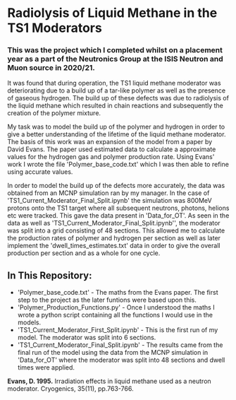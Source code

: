 # Radiolysis of Liquid Methane in the TS1 Moderators


### This was the project which I completed whilst on a placement year as a part of the Neutronics Group at the ISIS Neutron and Muon source in 2020/21.

It was found that during operation, the TS1 liquid methane moderator was deteriorating due to a build up of a tar-like polymer as well as the presence of gaseous hydrogen. The build up of these defects was due to radiolysis of the liquid methane which resulted in chain reactions and subsequently the creation of the polymer mixture.

My task was to model the build up of the polymer and hydrogen in order to give a better understanding of the lifetime of the liquid methane moderator.
The basis of this work was an expansion of the model from a paper by David Evans. The paper used estimated data to calculate a approximate values for the hydrogen gas and polymer production rate. 
Using Evans' work I wrote the file 'Polymer_base_code.txt' which I was then able to refine using accurate values.

In order to model the build up of the defects more accurately, the data was obtained from an MCNP simulation ran by my manager. 
In the case of 'TS1_Current_Moderator_Final_Split.ipynb' the simulation was 800MeV protons onto the TS1 target where all subsequent neutrons, photons, helions etc were tracked. This gave the data present in 'Data_for_OT'.
As seen in the data as well as 'TS1_Current_Moderator_Final_Split.ipynb'', the moderator was split into a grid consisting of 48 sections. This allowed me to calculate the production rates of polymer and hydrogen per section as well as later implement the 'dwell_times_estimates.txt' data in order to give the overall production per section and as a whole for one cycle.  

## In This Repository:
- 'Polymer_base_code.txt' - The maths from the Evans paper. The first step to the project as the later funtions were based upon this. 
- 'Polymer_Production_Functions.py' - Once I understood the maths I wrote a python script containing all the functions I would use in the models.
- 'TS1_Current_Moderator_First_Split.ipynb' - This is the first run of my model. The moderator was split into 6 sections.
- 'TS1_Current_Moderator_Final_Split.ipynb' - The results came from the final run of the model using the data from the MCNP simulation in 'Data_for_OT' where the moderator was split into 48 sections and dwell times were applied. 


**Evans, D. 1995.** Irradiation effects in liquid methane used as a neutron moderator. Cryogenics, 35(11), pp.763-766.
